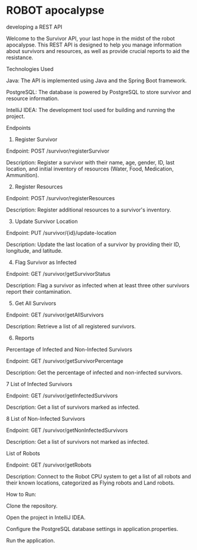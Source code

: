 # ROBOT apocalypse
 developing a REST API 


Welcome to the Survivor API, your last hope in the midst of the robot apocalypse. 
This REST API is designed to help you manage information about survivors and resources,
as well as provide crucial reports to aid the resistance.

Technologies Used

Java: The API is implemented using Java and the Spring Boot framework.

PostgreSQL: The database is powered by PostgreSQL to store survivor and resource information.

IntelliJ IDEA: The development tool used for building and running the project.

Endpoints
1. Register Survivor
   
Endpoint: POST /survivor/registerSurvivor

Description: Register a survivor with their name, age, gender, ID, last location, and initial inventory of resources (Water, Food, Medication, Ammunition).

2. Register Resources
   
Endpoint: POST /survivor/registerResources

Description: Register additional resources to a survivor's inventory.

3. Update Survivor Location
   
Endpoint: PUT /survivor/{id}/update-location

Description: Update the last location of a survivor by providing their ID, longitude, and latitude.

4. Flag Survivor as Infected
   
Endpoint: GET /survivor/getSurvivorStatus

Description: Flag a survivor as infected when at least three other survivors report their contamination.

5. Get All Survivors

Endpoint: GET /survivor/getAllSurvivors

Description: Retrieve a list of all registered survivors.

6. Reports
   
 Percentage of Infected and Non-Infected Survivors
   
Endpoint: GET /survivor/getSurvivorPercentage

Description: Get the percentage of infected and non-infected survivors.

7 List of Infected Survivors

Endpoint: GET /survivor/getInfectedSurvivors

Description: Get a list of survivors marked as infected.

8 List of Non-Infected Survivors

Endpoint: GET /survivor/getNonInfectedSurvivors

Description: Get a list of survivors not marked as infected.

 List of Robots

Endpoint: GET /survivor/getRobots

Description: Connect to the Robot CPU system to get a list of all robots and their known locations, categorized as Flying robots and Land robots.


How to Run:

Clone the repository.

Open the project in IntelliJ IDEA.

Configure the PostgreSQL database settings in application.properties.

Run the application.
